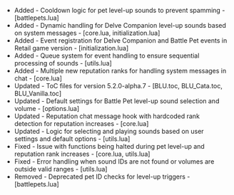- Added - Cooldown logic for pet level-up sounds to prevent spamming - [battlepets.lua]
- Added - Dynamic handling for Delve Companion level-up sounds based on system messages - [core.lua, initialization.lua]
- Added - Event registration for Delve Companion and Battle Pet events in Retail game version - [initialization.lua]
- Added - Queue system for event handling to ensure sequential processing of sounds - [utils.lua]
- Added - Multiple new reputation ranks for handling system messages in chat - [core.lua]
- Updated - ToC files for version 5.2.0-alpha.7 - [BLU.toc, BLU_Cata.toc, BLU_Vanilla.toc]
- Updated - Default settings for Battle Pet level-up sound selection and volume - [options.lua]
- Updated - Reputation chat message hook with hardcoded rank detection for reputation increases - [core.lua]
- Updated - Logic for selecting and playing sounds based on user settings and default options - [utils.lua]
- Fixed - Issue with functions being halted during pet level-up and reputation rank increases - [core.lua, utils.lua]
- Fixed - Error handling when sound IDs are not found or volumes are outside valid ranges - [utils.lua]
- Removed - Deprecated pet ID checks for level-up triggers - [battlepets.lua]
